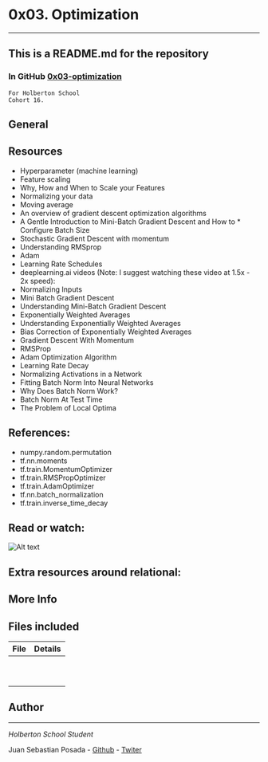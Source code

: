# 0x03. Optimization
***
## This is a README.md for the repository
### In GitHub [0x03-optimization]()
```
For Holberton School
Cohort 16.
```
## General

## Resources
* Hyperparameter (machine learning)
* Feature scaling
* Why, How and When to Scale your Features
* Normalizing your data
* Moving average
* An overview of gradient descent optimization algorithms
* A Gentle Introduction to Mini-Batch Gradient Descent and How to * Configure Batch Size
* Stochastic Gradient Descent with momentum
* Understanding RMSprop
* Adam
* Learning Rate Schedules
* deeplearning.ai videos (Note: I suggest watching these video at 1.5x - 2x speed):
* Normalizing Inputs
* Mini Batch Gradient Descent
* Understanding Mini-Batch Gradient Descent
* Exponentially Weighted Averages
* Understanding Exponentially Weighted Averages
* Bias Correction of Exponentially Weighted Averages
* Gradient Descent With Momentum
* RMSProp
* Adam Optimization Algorithm
* Learning Rate Decay
* Normalizing Activations in a Network
* Fitting Batch Norm Into Neural Networks
* Why Does Batch Norm Work?
* Batch Norm At Test Time
* The Problem of Local Optima

## References:

* numpy.random.permutation
* tf.nn.moments
* tf.train.MomentumOptimizer
* tf.train.RMSPropOptimizer
* tf.train.AdamOptimizer
* tf.nn.batch_normalization
* tf.train.inverse_time_decay

## Read or watch:

![Alt text]()

## Extra resources around relational:

## More Info

## Files included

| File                 | Details                                    |
|--------------------- | ------------------------------------------ |
| []() |	       |
| []() |	       |
| []() |	       |
| []() |	       |
| []() |	       |
| []() |	       |
| []() |	       |
| []() |	       |
| []() |	       |
| []() |	       |


## Author
***
*Holberton School Student*

Juan Sebastian Posada  - [Github](https://github.com/Juansepo13) - [Twiter](https://twitter.com/@JuanSeb35904130)
